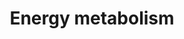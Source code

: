 ---
annotations:
- type: Pathway Ontology
  value: energy metabolic pathway
authors:
- MXFKosho
- AlexanderPico
- Jildau
- MaintBot
- Khanspers
- Egonw
- DeSl
- Marvin M2
- Eweitz
description: '"The PPARGC1A protein is a transcriptional coactivator that regulates
  the genes involved in energy metabolism. This protein interacts with the nuclear
  receptor PPARG, which permits the interaction of this protein with multiple transcription
  factors. This protein can interact with, and regulate the activities of, cAMP response
  element binding protein (CREB) and nuclear respiratory factors (NRFs). It provides
  a direct link between external physiological stimuli and the regulation of mitochondrial  biogenesis,
  and is a major factor that regulates muscle fiber type determination. This protein
  may be also involved in controlling blood pressure, regulating cellular cholesterol
  homoeostasis, and the development of obesity."  Description source: Wikipedia ([[wikipedia:PPARGC1A]])  Proteins
  on this pathway have targeted assays available via the [https://assays.cancer.gov/available_assays?wp_id=WP1541
  CPTAC Assay Portal]'
last-edited: 2021-05-22
organisms:
- Homo sapiens
redirect_from:
- /index.php/Pathway:WP1541
- /instance/WP1541
schema-jsonld:
- '@context': https://schema.org/
  '@id': https://wikipathways.github.io/pathways/WP1541.html
  '@type': Dataset
  creator:
    '@type': Organization
    name: WikiPathways
  description: '"The PPARGC1A protein is a transcriptional coactivator that regulates
    the genes involved in energy metabolism. This protein interacts with the nuclear
    receptor PPARG, which permits the interaction of this protein with multiple transcription
    factors. This protein can interact with, and regulate the activities of, cAMP
    response element binding protein (CREB) and nuclear respiratory factors (NRFs).
    It provides a direct link between external physiological stimuli and the regulation
    of mitochondrial  biogenesis, and is a major factor that regulates muscle fiber
    type determination. This protein may be also involved in controlling blood pressure,
    regulating cellular cholesterol homoeostasis, and the development of obesity."  Description
    source: Wikipedia ([[wikipedia:PPARGC1A]])  Proteins on this pathway have targeted
    assays available via the [https://assays.cancer.gov/available_assays?wp_id=WP1541
    CPTAC Assay Portal]'
  keywords:
  - PPRC1
  - ATF2
  - EP300
  - RXRA
  - FOXO1
  - PPP3CC
  - TFB1M
  - PPP3CB
  - FOXO3
  - PRKAA1
  - PPARGC1B
  - PRMT1
  - PPARGC1A
  - PRKAG3
  - PRKAA2
  - NCOA1
  - PRKAG1
  - UCP2
  - Acetyl
  - MAPK14
  - UCP3
  - MYBBP1A
  - PPP3CA
  - SIRT3
  - SIRT1
  - MEF2B
  - PPARG
  - CREB1
  - MEF2A
  - PRKAB1
  - PPP3R2
  - Unknown Transcription Factors
  - PPARD
  - TFB2M
  - ESRRA
  - PRKAB2
  - PPP3R1
  - HDAC1
  - CAMK4
  - NRF1
  - MED1
  - MEF2C
  - TFAM
  - GABPA
  - GSK3B
  - CAMK2G
  - MEF2D
  - PRKAG2
  - PPARA
  - 'Unknown Transcription Factors '
  license: CC0
  name: Energy metabolism
seo: CreativeWork
title: Energy metabolism
wpid: WP1541
---